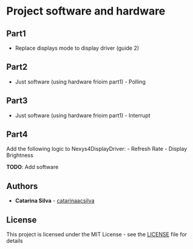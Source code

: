 # Project software and hardware


## Part1

- Replace displays mode to display driver (guide 2)

## Part2

- Just software (using hardware frioim part1) - Polling

## Part3

- Just software (using hardware frioim part1) - Interrupt

## Part4

Add the following logic to Nexys4DisplayDriver:
    - Refresh Rate
    - Display Brightness

**TODO**: Add software

## Authors

* **Catarina Silva** - [catarinaacsilva](https://github.com/catarinaacsilva)

## License

This project is licensed under the MIT License - see the [LICENSE](LICENSE) file for details